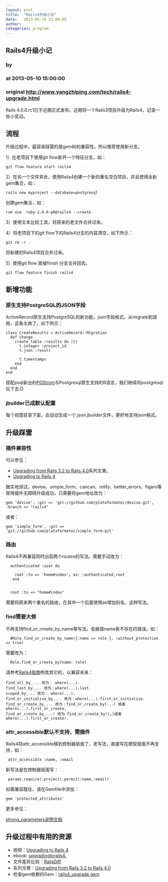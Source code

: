 ```yaml
---
layout: post
title:  "Rails4升级小记"
date:   2013-05-10 15:00:00
author: 
categories: program
---
```


## Rails4升级小记
### by 
### at 2013-05-10 15:00:00
### original <http://www.yangzhiping.com/tech/rails4-upgrade.html>

<p>Rails 4.0.0.rc1已于近期正式发布。近期将一个Rails3项目升级为Rails4，记录一些小变动。</p>

<h2>流程</h2>

<p>升级过程中，最容易踩雷的是gem树的兼容性。所以推荐使用新分支。</p>

<p>1）在老项目下使用git flow新开一个特征分支，如：</p>

<pre><code>git flow feature start rails4
</code></pre>

<p>2）在另一个文件夹处，使用Rails4创建一个新的重名空白项目，并且使用全新gem集合，如：</p>

<pre><code>rails new myproject --database=postgresql
</code></pre>

<p>创建gem集合，如：</p>

<pre><code>rvm use  ruby-2.0.0-p0@rails4 --create
</code></pre>

<p>3）使用文本比较工具，将原来的老文件合并过来。</p>

<p>4）将老项目下的git flow下的Rails4分支的内容清空，如下所示：</p>

<pre><code>git rm -r .
</code></pre>

<p>将新建的Rails4项目合并过来。</p>

<p>5）使用git flow 直接finish 分支合并回去。</p>

<pre><code>git flow feature finish rails4
</code></pre>

<h2>新增功能</h2>

<h3>原生支持PostgreSQL的JSON字段</h3>

<p>ActiveRecord原生支持PostgreSQL的新功能，json字段格式。从migrate到调用，这条太爽了。如下所示：</p>

<pre><code>class CreateResults &lt; ActiveRecord::Migration
  def change
    create_table :results do |t|
      t.integer :project_id
      t.json :result

      t.timestamps
    end
  end
end
</code></pre>

<p>搭配psql新出的<a href="http://wiki.postgresql.org/wiki/PGStrom">PGStrom</a>与Postgresql原生支持的R语言，我们继续将postgresql玩下去:D</p>

<h3>jbuilder已成默认配置</h3>

<p>每个视图目录下面，会自动生成一个.json.jbuilder文件，更好地支持json格式。</p>

<h2>升级踩雷</h2>

<h3>插件兼容性</h3>

<p>可以参见：</p>

<ul>
<li><a href="http://blog.barbershoplabs.com/post/44196567484/upgrading-from-rails-3-2-to-rails-4-0">Upgrading from Rails 3.2 to Rails 4.0</a>系列文章。</li>
<li><a href="http://railscasts.com/episodes/415-upgrading-to-rails-4">Upgrading to Rails 4</a></li>
</ul>


<p>据实地测试，devise、simple_form、cancan、rolify、better_errors、figaro等常用插件无障碍升级成功，只需要将gem地址改为：</p>

<pre><code>gem &#39;devise&#39;, :git =&gt; &#39;git://github.com/plataformatec/devise.git&#39;, :branch =&gt; &quot;rails4&quot;
</code></pre>

<p>或者：</p>

<pre><code>gem &#39;simple_form&#39;, :git =&gt; &#39;git://github.com/plataformatec/simple_form.git&#39;
</code></pre>

<h3>路由</h3>

<p>Rails4不再兼容同时出现两个routes的写法。需要手动改为：</p>

<pre><code>  authenticated :user do

    root :to =&gt; &#39;home#index&#39;, as: :authenticated_root
   end


  root :to =&gt; &quot;home#index&quot; 
</code></pre>

<p>需要将原来两个重名的路由，在其中一个后面使用as增加别名，这种写法。</p>

<h3>find需要大修</h3>

<p>不再支持find_or_create_by_name等写法。会报错name表不存在的错误。如：</p>

<pre><code>  #Role.find_or_create_by_name({:name =&gt; role }, :without_protection =&gt; true)
</code></pre>

<p>需要改为：</p>

<pre><code>  Role.find_or_create_by(name: role)
</code></pre>

<p>请参考<a href="http://edgeguides.rubyonrails.org/4_0_release_notes.html#active-record-deprecations">Rails4指南</a>修改其它的，以兼容未来：</p>

<pre><code>find_all_by_... 改为： where(...).
find_last_by_... 改为：where(...).last.
scoped_by_... 改为： where(...).
find_or_initialize_by_... 改为：where(...).first_or_initialize.
find_or_create_by_... 改为：find_or_create_by(...) 或者 where(...).first_or_create.
find_or_create_by_...! 改为 find_or_create_by!(…)或者 where(...).first_or_create!.
</code></pre>

<h3>attr_accessible默认不支持，需插件</h3>

<p>Rails4将attr_accessible移到控制器层面了，老写法，直接写在模型层面不再支持，如：</p>

<pre><code> attr_accessible :name, :email
</code></pre>

<p>新写法是在控制器层面写：</p>

<pre><code> params.require(:project).permit(:name,:email)
</code></pre>

<p>如需兼容既往，请在Gemfile中添加：</p>

<pre><code>gem 'protected_attributes'
</code></pre>

<p>更多参见：</p>

<p><a href="https://github.com/rails/strong_parameters">strong_parameters说明文档</a></p>

<h2>升级过程中有用的资源</h2>

<ul>
<li>视频：<a href="http://railscasts.com/episodes/415-upgrading-to-rails-4">Upgrading to Rails 4</a></li>
<li>ebook: <a href="http://upgradingtorails4.com/">upgradingtorails4.</a></li>
<li>文件差异比较：<a href="http://railsdiff.org/html/v3.2.13-v4.0.0.rc1.html">RailsDiff</a></li>
<li>系列文章：<a href="http://blog.barbershoplabs.com/post/44196567484/upgrading-from-rails-3-2-to-rails-4-0">Upgrading from Rails 3.2 to Rails 4.0</a></li>
<li>检查gem依赖的Gem：<a href="https://github.com/alindeman/rails4_upgrade">rails4_upgrade gem</a></li>
</ul>
